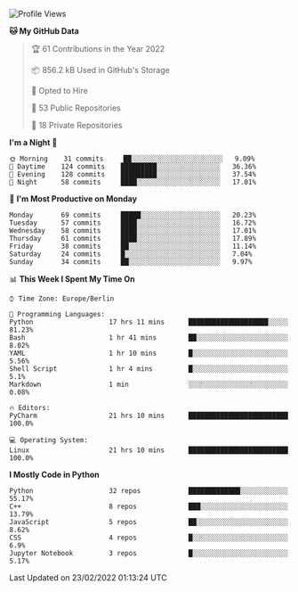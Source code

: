 <!--START_SECTION:waka-->
![Profile Views](http://img.shields.io/badge/Profile%20Views-0-blue)

**🐱 My GitHub Data** 

> 🏆 61 Contributions in the Year 2022
 > 
> 📦 856.2 kB Used in GitHub's Storage 
 > 
> 💼 Opted to Hire
 > 
> 📜 53 Public Repositories 
 > 
> 🔑 18 Private Repositories  
 > 
**I'm a Night 🦉** 

```text
🌞 Morning    31 commits     ██░░░░░░░░░░░░░░░░░░░░░░░   9.09% 
🌆 Daytime    124 commits    █████████░░░░░░░░░░░░░░░░   36.36% 
🌃 Evening    128 commits    █████████░░░░░░░░░░░░░░░░   37.54% 
🌙 Night      58 commits     ████░░░░░░░░░░░░░░░░░░░░░   17.01%

```
📅 **I'm Most Productive on Monday** 

```text
Monday       69 commits     █████░░░░░░░░░░░░░░░░░░░░   20.23% 
Tuesday      57 commits     ████░░░░░░░░░░░░░░░░░░░░░   16.72% 
Wednesday    58 commits     ████░░░░░░░░░░░░░░░░░░░░░   17.01% 
Thursday     61 commits     ████░░░░░░░░░░░░░░░░░░░░░   17.89% 
Friday       38 commits     ██░░░░░░░░░░░░░░░░░░░░░░░   11.14% 
Saturday     24 commits     █░░░░░░░░░░░░░░░░░░░░░░░░   7.04% 
Sunday       34 commits     ██░░░░░░░░░░░░░░░░░░░░░░░   9.97%

```


📊 **This Week I Spent My Time On** 

```text
⌚︎ Time Zone: Europe/Berlin

💬 Programming Languages: 
Python                   17 hrs 11 mins      ████████████████████░░░░░   81.23% 
Bash                     1 hr 41 mins        ██░░░░░░░░░░░░░░░░░░░░░░░   8.02% 
YAML                     1 hr 10 mins        █░░░░░░░░░░░░░░░░░░░░░░░░   5.56% 
Shell Script             1 hr 4 mins         █░░░░░░░░░░░░░░░░░░░░░░░░   5.1% 
Markdown                 1 min               ░░░░░░░░░░░░░░░░░░░░░░░░░   0.08%

🔥 Editors: 
PyCharm                  21 hrs 10 mins      █████████████████████████   100.0%

💻 Operating System: 
Linux                    21 hrs 10 mins      █████████████████████████   100.0%

```

**I Mostly Code in Python** 

```text
Python                   32 repos            █████████████░░░░░░░░░░░░   55.17% 
C++                      8 repos             ███░░░░░░░░░░░░░░░░░░░░░░   13.79% 
JavaScript               5 repos             ██░░░░░░░░░░░░░░░░░░░░░░░   8.62% 
CSS                      4 repos             █░░░░░░░░░░░░░░░░░░░░░░░░   6.9% 
Jupyter Notebook         3 repos             █░░░░░░░░░░░░░░░░░░░░░░░░   5.17%

```



 Last Updated on 23/02/2022 01:13:24 UTC
<!--END_SECTION:waka-->　　
